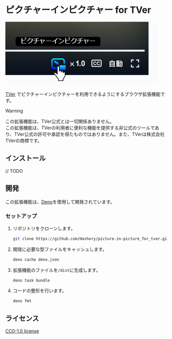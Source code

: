 # ピクチャーインピクチャー for TVer

![動画のコントロールバーにあるピクチャーインピクチャーボタンのスクリーンショット](./public/screenshot.png)

[TVer](https://tver.jp/)
でピクチャーインピクチャーを利用できるようにするブラウザ拡張機能です。

> [!WARNING]
> この拡張機能は、TVer公式とは一切関係ありません。\
> この拡張機能は、TVerの利用者に便利な機能を提供する非公式のツールであり、TVer公式の許可や承認を得たものではありません。また、TVerは株式会社TVerの商標です。

## インストール

// TODO

## 開発

この拡張機能は、[Deno](https://deno.land/)を使用して開発されています。

### セットアップ

1. リポジトリをクローンします。

   ```sh
   git clone https://github.com/Hashory/picture-in-picture_for_tver.git
   ```

2. 開発に必要な型ファイルをキャッシュします。

   ```sh
   deno cache deno.json
   ```

3. 拡張機能のファイルを`/dist`に生成します。

   ```sh
   deno task bundle
   ```

4. コードの整形を行います。

   ```sh
   deno fmt
   ```

## ライセンス

[CC0-1.0 license](LICENSE)
